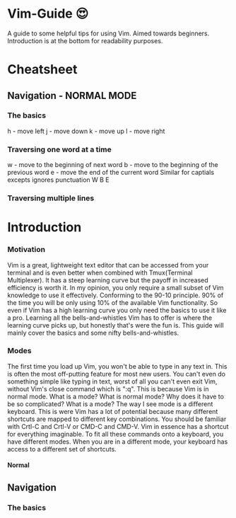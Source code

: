 # Vim-Guide :heart_eyes:
A guide to some helpful tips for using Vim. Aimed towards beginners.
Introduction is at the bottom for readability purposes.

# Cheatsheet
## Navigation - NORMAL MODE
### The basics
h - move left
j - move down
k - move up
l - move right
### Traversing one word at a time
w - move to the beginning of next word
b - move to the beginning of the previous word
e - move the end of the current word
Similar for captials excepts ignores punctuation
W
B
E

### Traversing multiple lines

# Introduction
### Motivation
Vim is a great, lightweight text editor that can be accessed from your terminal and is even better when combined with Tmux(Terminal Multiplexer).
It has a steep learning curve but the payoff in increased efficiency is worth it.
In my opinion, you only require a small subset of Vim knowledge to use it effectively. Conforming to the 90-10 principle.
90% of the time you will be only using 10% of the available Vim functionality.
So even if Vim has a high learning curve you only need the basics to use it like a pro. Learning all the bells-and-whistles Vim has to offer
is where the learning curve picks up, but honestly that's were the fun is.
This guide will mainly cover the basics and some nifty bells-and-whistles.

### Modes
The first time you load up Vim, you won't be able to type in any text in. This is often the most off-putting feature for most new users.
You can't even do something simple like typing in text, worst of all you can't even exit Vim, without Vim's close command which is ":q".
This is because Vim is in normal mode. What is a mode? What is normal mode? Why does it have to be so complicated?
What is a mode?
The way I see mode is a different keyboard. This is were Vim has a lot of potential because many different shortcuts are mapped to different
key combinations. You should be familiar with Crtl-C and Crtl-V or CMD-C and CMD-V. Vim in essence has a shortcut for everything imaginable.
To fit all these commands onto a keyboard, you have different modes. When you are in a different mode, your keyboard has access to a different
set of shortcuts.

#### Normal


## Navigation
### The basics


